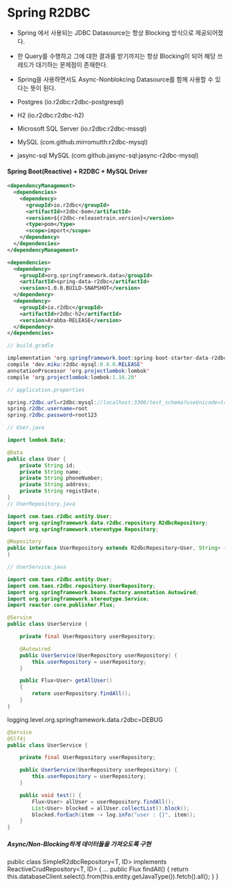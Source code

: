 # Spring R2DBC

- Spring 에서 사용되는 JDBC Datasource는 항상 Blocking 방식으로 제공되어졌다.
- 한 Query를 수행하고 그에 대한 결과를 받기까지는 항상 Blocking이 되어 해당 쓰레드가 대기하는 문제점이 존재한다.
- Spring을 사용하면서도 Async-Nonblokcing Datasource를 함께 사용할 수 있다는 뜻이 된다.

- Postgres (io.r2dbc:r2dbc-postgresql)
- H2 (io.r2dbc:r2dbc-h2)
- Microsoft SQL Server (io.r2dbc:r2dbc-mssql)
- MySQL (com.github.mirromutth:r2dbc-mysql)
- jasync-sql MySQL (com.github.jasync-sql:jasync-r2dbc-mysql)

#### Spring Boot(Reactive) + R2DBC + MySQL Driver 

```xml 
<dependencyManagement>
  <dependencies>
    <dependency>
      <groupId>io.r2dbc</groupId>
      <artifactId>r2dbc-bom</artifactId>
      <version>${r2dbc-releasetrain.version}</version>
      <type>pom</type>
      <scope>import</scope>
    </dependency>
  </dependencies>
</dependencyManagement>

<dependencies>
  <dependency>
    <groupId>org.springframework.data</groupId>
    <artifactId>spring-data-r2dbc</artifactId>
    <version>1.0.0.BUILD-SNAPSHOT</version>
  </dependency>
  <dependency>
    <groupId>io.r2dbc</groupId>
    <artifactId>r2dbc-h2</artifactId>
    <version>Arabba-RELEASE</version>
  </dependency>
</dependencies>
```

```java
// build.gradle

implementation 'org.springframework.boot:spring-boot-starter-data-r2dbc'
compile 'dev.miku:r2dbc-mysql:0.8.0.RELEASE'
annotationProcessor 'org.projectlombok:lombok'
compile 'org.projectlombok:lombok:1.16.20'

// application.properties

spring.r2dbc.url=r2dbc:mysql://localhost:3306/test_schema?useUnicode=true&characterEncoding=utf8
spring.r2dbc.username=root
spring.r2dbc.password=root123

// User.java

import lombok.Data;

@Data
public class User {
    private String id;
    private String name;
    private String phoneNumber;
    private String address;
    private String registDate;
}
// UserRepository.java

import com.taes.r2dbc.entity.User;
import org.springframework.data.r2dbc.repository.R2dbcRepository;
import org.springframework.stereotype.Repository;

@Repository
public interface UserRepository extends R2dbcRepository<User, String> {
}

// UserService.java

import com.taes.r2dbc.entity.User;
import com.taes.r2dbc.repository.UserRepository;
import org.springframework.beans.factory.annotation.Autowired;
import org.springframework.stereotype.Service;
import reactor.core.publisher.Flux;

@Service
public class UserService {

    private final UserRepository userRepository;

    @Autowired
    public UserService(UserRepository userRepository) {
        this.userRepository = userRepository;
    }

    public Flux<User> getAllUser()
    {
        return userRepository.findAll();
    }
}

```


logging.level.org.springframework.data.r2dbc=DEBUG


```java
@Service
@Slf4j
public class UserService {

    private final UserRepository userRepository;

    public UserService(UserRepository userRepository) {
        this.userRepository = userRepository;
    }

    public void test() {
        Flux<User> allUser = userRepository.findAll();
        List<User> blocked = allUser.collectList().block();
        blocked.forEach(item -> log.info("user : {}", item));
    }
}
```


##### Async/Non-Blocking하게 데이터들을 가져오도록 구현

public class SimpleR2dbcRepository<T, ID> implements ReactiveCrudRepository<T, ID> {
  ...
  public Flux<T> findAll() {
    return this.databaseClient.select().from(this.entity.getJavaType()).fetch().all();
  }
}

